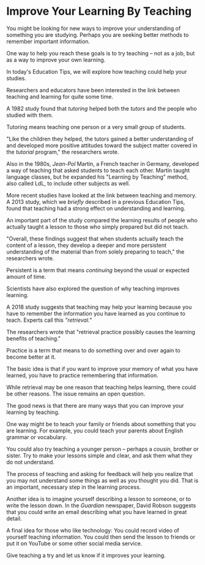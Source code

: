 # Improve Your Learning By Teaching

You might be looking for new ways to improve your understanding of something you are studying. Perhaps you are seeking better methods to remember important information.

One way to help you reach these goals is to try teaching – not as a job, but as a way to improve your own learning.

In today's Education Tips, we will explore how teaching could help your studies.

Researchers and educators have been interested in the link between teaching and learning for quite some time.

A 1982 study found that _tutoring_ helped both the _tutors_ and the people who studied with them.

Tutoring means teaching one person or a very small group of students.

"Like the children they helped, the tutors gained a better understanding of and developed more positive attitudes toward the subject matter covered in the _tutorial_ program," the researchers wrote.

Also in the 1980s, _Jean-Pol_ Martin, a French teacher in Germany, developed a way of teaching that asked students to teach each other. Martin taught language classes, but he expanded his "Learning by Teaching" method, also called LdL, to include other subjects as well.

More recent studies have looked at the link between teaching and memory. A 2013 study, which we _briefly_ described in a previous Education Tips, found that teaching had a strong effect on understanding and learning.

An important part of the study compared the learning results of people who actually taught a lesson to those who simply prepared but did not teach.

"Overall, these findings suggest that when students actually teach the content of a lesson, they develop a deeper and more persistent understanding of the material than from solely preparing to teach," the researchers wrote.

Persistent is a term that means _continuing_ beyond the usual or expected amount of time.

Scientists have also explored the question of why teaching improves learning.

A 2018 study suggests that teaching may help your learning because you have to remember the information you have learned as you continue to teach. Experts call this _"retrieval."_

The researchers wrote that "retrieval practice possibly causes the learning benefits of teaching."

Practice is a term that means to do something over and over again to become better at it.

The basic idea is that if you want to improve your memory of what you have learned, you have to practice remembering that information.

While retrieval may be one reason that teaching helps learning, there could be other reasons. The issue remains an open question.

The good news is that there are many ways that you can improve your learning by teaching.

One way might be to teach your family or friends about something that you are learning. For example, you could teach your parents about English grammar or vocabulary.

You could also try teaching a younger person – perhaps a _cousin_, brother or sister. Try to make your lessons simple and clear, and ask them what they do not understand.

The process of teaching and asking for feedback will help you realize that you may not understand some things as well as you thought you did. That is an important, necessary step in the learning process.

Another idea is to imagine yourself describing a lesson to someone, or to write the lesson down. In the _Guardian_ newspaper, David Robson suggests that you could write an email describing what you have learned in great detail.

A final idea for those who like technology: You could record video of yourself teaching information. You could then send the lesson to friends or put it on YouTube or some other social media service.

Give teaching a try and let us know if it improves your learning.
